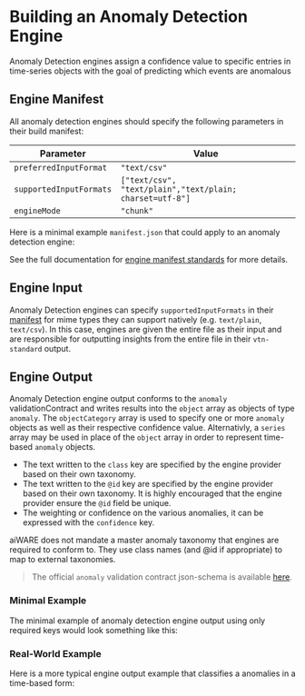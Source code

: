 # Building an Anomaly Detection Engine

Anomaly Detection engines assign a confidence value to specific entries in time-series objects with the goal of predicting which events are anomalous

## Engine Manifest

All anomaly detection engines should specify the following parameters in their build manifest:

| Parameter | Value |
| --------- | ----- |
| `preferredInputFormat` | `"text/csv"` |
| `supportedInputFormats` | `["text/csv", "text/plain","text/plain; charset=utf-8"]` |
| `engineMode` | `"chunk"` |

Here is a minimal example `manifest.json` that could apply to an anomaly detection engine:

[](manifest.example.json ':include :type=code json')

See the full documentation for [engine manifest standards](/developer/engines/standards/engine-manifest/) for more details.

## Engine Input

Anomaly Detection engines can specify `supportedInputFormats` in their [manifest](/developer/engines/standards/engine-manifest/) for mime types they can support natively (e.g. `text/plain`, `text/csv`).
In this case, engines are given the entire file as their input and are responsible for outputting insights from the entire file in their `vtn-standard` output.

## Engine Output

Anomaly Detection engine output conforms to the `anomaly` validationContract and writes results into the `object` array as objects of type `anomaly`.
The `objectCategory` array is used to specify one or more `anomaly` objects as well as their respective confidence value. Alternativly, a `series` array may be used in place of the `object` array in order to represent time-based `anomaly` objects.

- The text written to the `class` key are specified by the engine provider based on their own taxonomy.
- The text written to the `@id` key are specified by the engine provider based on their own taxonomy. It is highly encouraged that the engine provider ensure the `@id` field be unique.
- The weighting or confidence on the various anomalies, it can be expressed with the `confidence` key.

aiWARE does not mandate a master anomaly taxonomy that engines are required to conform to.
They use class names (and @id if appropriate) to map to external taxonomies.

> The official `anomaly` validation contract json-schema is available
[here](/schemas/vtn-standard/anomaly/anomaly.json ':ignore').

### Minimal Example

The minimal example of anomaly detection engine output using only required keys would look something like this:

[](../../../../../../schemas/vtn-standard/anomaly/examples/object-simple.json ':include :type=code json')

### Real-World Example

Here is a more typical engine output example that classifies a anomalies in a time-based form:

[](../../../../../../schemas/vtn-standard/anomaly/examples/real-world.json ':include :type=code json')
